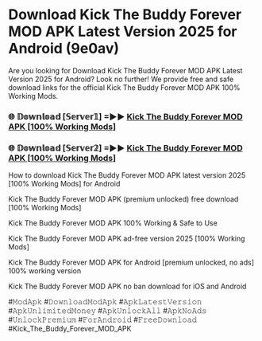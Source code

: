 # Download Kick The Buddy Forever MOD APK Latest Version 2025 for Android (9e0av)

Are you looking for Download Kick The Buddy Forever MOD APK Latest Version 2025 for Android? Look no further! We provide free and safe download links for the official Kick The Buddy Forever MOD APK 100% Working Mods.

<h3> 🌐 𝔻𝕠𝕨𝕟𝕝𝕠𝕒𝕕 [𝕊𝕖𝕣𝕧𝕖𝕣𝟙] =►► <a href="https://happymood.pages.dev?q=Kick+The+Buddy+Forever+MOD+APK&ref=A65A">Kick The Buddy Forever MOD APK [100% Working Mods]</a></h3>

<h3> 🌐 𝔻𝕠𝕨𝕟𝕝𝕠𝕒𝕕 [𝕊𝕖𝕣𝕧𝕖𝕣𝟚] =►► <a href="https://happymood.pages.dev?q=Kick+The+Buddy+Forever+MOD+APK&ref=A65A">Kick The Buddy Forever MOD APK [100% Working Mods]</a></h3>

How to download Kick The Buddy Forever MOD APK latest version 2025 [100% Working Mods] for Android

Kick The Buddy Forever MOD APK (premium unlocked) free download [100% Working Mods]

Kick The Buddy Forever MOD APK 100% Working & Safe to Use

Kick The Buddy Forever MOD APK ad-free version 2025 [100% Working Mods]

Kick The Buddy Forever MOD APK for Android [premium unlocked, no ads] 100% working version

Kick The Buddy Forever MOD APK no ban download for iOS and Android

#𝙼𝚘𝚍𝙰𝚙𝚔 #𝙳𝚘𝚠𝚗𝚕𝚘𝚊𝚍𝙼𝚘𝚍𝙰𝚙𝚔 #𝙰𝚙𝚔𝙻𝚊𝚝𝚎𝚜𝚝𝚅𝚎𝚛𝚜𝚒𝚘𝚗 #𝙰𝚙𝚔𝚄𝚗𝚕𝚒𝚖𝚒𝚝𝚎𝚍𝙼𝚘𝚗𝚎𝚢 #𝙰𝚙𝚔𝚄𝚗𝚕𝚘𝚌𝚔𝙰𝚕𝚕 #𝙰𝚙𝚔𝙽𝚘𝙰𝚍𝚜 #𝚄𝚗𝚕𝚘𝚌𝚔𝙿𝚛𝚎𝚖𝚒𝚞𝚖 #𝙵𝚘𝚛𝙰𝚗𝚍𝚛𝚘𝚒𝚍 #𝙵𝚛𝚎𝚎𝙳𝚘𝚠𝚗𝚕𝚘𝚊𝚍 #Kick_The_Buddy_Forever_MOD_APK